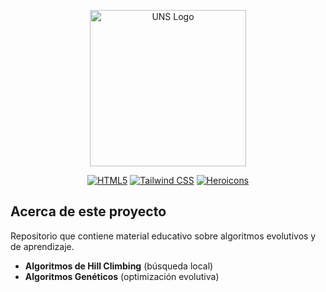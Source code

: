 <p align="center"><a href="https://www.uns.edu.pe" target="_blank"><img src="https://upload.wikimedia.org/wikipedia/commons/1/1a/Universidad_Nacional_del_Santa_Logo.png" width="250" alt="UNS Logo"></a></p>

<p align="center">
  <a href="https://developer.mozilla.org/en-US/docs/Web/HTML"><img src="https://img.shields.io/badge/HTML-orange?logo=html5&logoColor=white" alt="HTML5"></a>
  <a href="https://tailwindcss.com/"><img src="https://img.shields.io/badge/Tailwind_CSS-darkcyan?logo=tailwind-css&logoColor=white" alt="Tailwind CSS"></a>
  <a href="https://heroicons.com/"><img src="https://img.shields.io/badge/Heroicons-darkblue?logo=heroicons&logoColor=white" alt="Heroicons"></a>
</p>

## Acerca de este proyecto

Repositorio que contiene material educativo sobre algoritmos evolutivos y de aprendizaje.

- **Algoritmos de Hill Climbing** (búsqueda local)
- **Algoritmos Genéticos** (optimización evolutiva)

